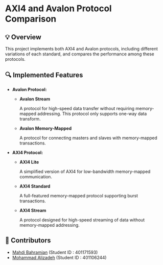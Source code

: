 # AXI4 and Avalon Protocol Comparison

## 💡 Overview
This project implements both AXI4 and Avalon protocols, including different variations of each standard, and compares the performance among these protocols.

## 🔍 Implemented Features
- **Avalon Protocol:**
  - **Avalon Stream**

    A protocol for high-speed data transfer without requiring memory-mapped addressing.
    This protocol only supports one-way data transform.

  - **Avalon Memory-Mapped**

    A protocol for connecting masters and slaves with memory-mapped transactions.
- **AXI4 Protocol:**
  - **AXI4 Lite**

    A simplified version of AXI4 for low-bandwidth memory-mapped communication.

  - **AXI4 Standard**

    A full-featured memory-mapped protocol supporting burst transactions.

  - **AXI4 Stream**

    A protocol designed for high-speed streaming of data without memory-mapped addressing.

## 📝 Contributors
- [Mahdi Bahramian](mailto:mbahramiand@gmail.com) (Student ID : 401171593)
- [Mohammad Alizadeh](mailto:mohaliza138@gmail.com) (Student ID : 401106244)


